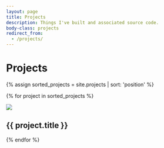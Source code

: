 ```yaml
---
layout: page
title: Projects
description: Things I've built and associated source code.
body-class: projects
redirect_from:
  - /projects/
---
```


# Projects

{% assign sorted_projects = site.projects | sort: 'position' %}

{% for project in sorted_projects %}


<img src='http://ecx.images-amazon.com/images/I/21-leKb-zsL._SL500_AA300_.png' class='iconDetails'>

<h2>{{ project.title }}</h2>




{% endfor %}


